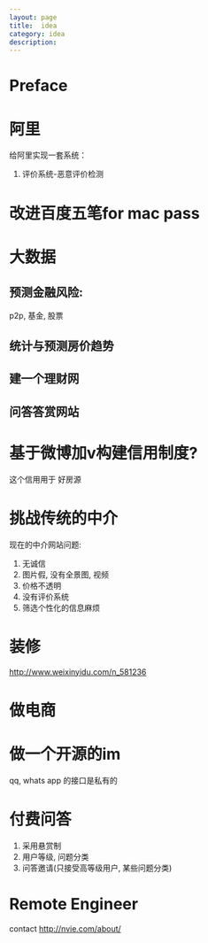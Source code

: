 ```yaml
---
layout: page
title:	idea
category: idea
description:
---
```

# Preface


# 阿里
给阿里实现一套系统：
1. 评价系统-恶意评价检测

# 改进百度五笔for mac pass

# 大数据

## 预测金融风险:
p2p, 基金, 股票

## 统计与预测房价趋势

## 建一个理财网

## 问答答赏网站

# 基于微博加v构建信用制度?
这个信用用于
好房源

# 挑战传统的中介
现在的中介网站问题:
1. 无诚信
2. 图片假, 没有全景图, 视频
3. 价格不透明
4. 没有评价系统
5. 筛选个性化的信息麻烦

# 装修
http://www.weixinyidu.com/n_581236

# 做电商

# 做一个开源的im
qq, whats app 的接口是私有的

# 付费问答
1. 采用悬赏制
1. 用户等级, 问题分类
1. 问答邀请(只接受高等级用户, 某些问题分类)

# Remote Engineer
contact http://nvie.com/about/

